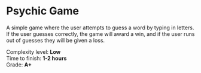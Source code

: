 # Psychic Game
A simple game where the user attempts to guess a word by typing in letters. If the user guesses correctly, the game will award a win, and if the user runs out of guesses they will be given a loss.

Complexity level: <strong>Low</strong>
<br>
Time to finish: <strong>1-2 hours</strong>
<br>
Grade: <strong>A+</strong>
